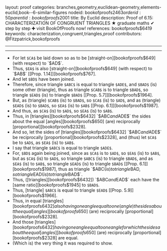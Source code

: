 layout: proof
categories: branches,geometry,euclidean-geometry,elements-euclid,book--6-similar-figures
nodeid: bookofproofs$2463
orderid: 50
parentid: bookofproofs$2001
title: By Euclid
description:  Proof of 6.15: CHARACTERIZATION OF CONGRUENT TRIANGLES &#9733; graduate maths &#10004; step by step &#10010; visit BookOfProofs now!
references: bookofproofs$6419
keywords: characterization,congruent,triangles,proof
contributors: @Fitzpatrick,bookofproofs

---


---



* For let `$CA$` be laid down so as to be [straight-on][bookofproofs$649] (with respect) to `$AD$`.
* Thus, `$EA$` is also [straight-on][bookofproofs$649] (with respect) to `$AB$` [[Prop. 1.14]][bookofproofs$767].
* And let `$BD$` have been joined.
* Therefore, since triangle `$ABC$` is equal to triangle `$ADE$`, and `$BAD$` (is) some other (triangle), thus as triangle `$CAB$` is to triangle `$BAD$`, so triangle `$EAD$` (is) to triangle `$BAD$` [[Prop. 5.7]][bookofproofs$1964].
* But, as (triangle) `$CAB$` (is) to `$BAD$`, so `$CA$` (is) to `$AD$`, and as (triangle) `$EAD$` (is) to `$BAD$`, so `$EA$` (is) to `$AB$` [[Prop. 6.1]][bookofproofs$1987].
* And thus, as `$CA$` (is) to `$AD$`, so `$EA$` (is) to `$AB$`.
* Thus, in [triangles][bookofproofs$6432] `$ABC$` and `$ADE$` the sides about the equal [angles][bookofproofs$650] (are) reciprocally [proportional][bookofproofs$2328].
* And so, let the sides of [triangles][bookofproofs$6432] `$ABC$` and `$ADE$` be reciprocally [proportional][bookofproofs$2328], and (thus) let `$CA$` be to `$AD$`, as `$EA$` (is) to `$AB$`.
* I say that triangle `$ABC$` is equal to triangle `$ADE$`.
* For, `$BD$` again being joined, since as `$CA$` is to `$AD$`, so `$EA$` (is) to `$AB$`, but as `$CA$` (is) to `$AD$`, so triangle `$ABC$` (is) to triangle `$BAD$`, and as `$EA$` (is) to `$AB$`, so triangle `$EAD$` (is) to triangle `$BAD$` [[Prop. 6.1]][bookofproofs$1987], thus as triangle `$ABC$` (is) to triangle `$BAD$`, so triangle `$EAD$` (is) to triangle `$BAD$`.
* Thus, ([triangles][bookofproofs$6432]) `$ABC$` and `$EAD$` each have the [same ratio][bookofproofs$1945] to `$BAD$`.
* Thus, [triangle] `$ABC$` is equal to triangle `$EAD$` [[Prop. 5.9]][bookofproofs$1966].
* Thus, in equal [triangles][bookofproofs$6432] also having one angle equal to one (angle) the sides about the equal [angles][bookofproofs$650] (are) reciprocally [proportional][bookofproofs$2328].
* And those [triangles][bookofproofs$6432] having one angle equal to one angle for which the sides about the equal [angles][bookofproofs$650] (are) reciprocally [proportional][bookofproofs$2328] are equal.
* (Which is) the very thing it was required to show.
